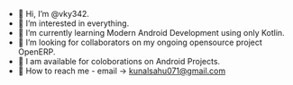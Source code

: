 - 👋 Hi, I’m @vky342.
- 👀 I’m interested in everything.
- 🌱 I’m currently learning Modern Android Development using only Kotlin. 
- 🔎 I’m looking for collaborators on my ongoing opensource project OpenERP.
- 💞 I am available for coloborations on Android Projects.
- 📧 How to reach me - email -> kunalsahu071@gmail.com

<!---
vky342/vky342 is a ✨ special ✨ repository because its `README.md` (this file) appears on your GitHub profile.
You can click the Preview link to take a look at your changes.
--->
